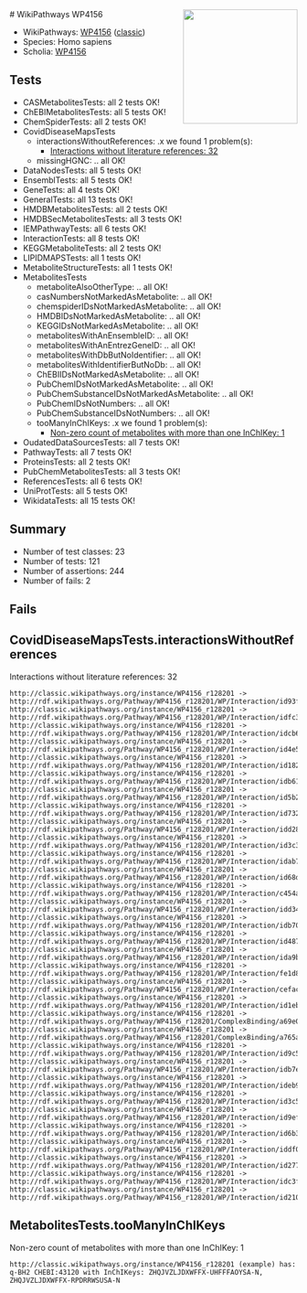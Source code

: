 <img style="float: right; width: 200px" src="https://cms-assets.nporadio.nl/npo3fm/NPO-Serious-Request-Logo-Groen-Ik-Steun-RGB.png" />
# WikiPathways WP4156

* WikiPathways: [WP4156](https://wikipathways.org/pathways/WP4156) ([classic](https://classic.wikipathways.org/instance/WP4156))
* Species: Homo sapiens
* Scholia: [WP4156](https://scholia.toolforge.org/wikipathways/WP4156)
## Tests
* CASMetabolitesTests: all 2 tests OK!
* ChEBIMetabolitesTests: all 5 tests OK!
* ChemSpiderTests: all 2 tests OK!
* CovidDiseaseMapsTests
    * interactionsWithoutReferences: .x we found 1 problem(s):
        * [Interactions without literature references: 32](#9701cd21)
    * missingHGNC: .. all OK!
* DataNodesTests: all 5 tests OK!
* EnsemblTests: all 5 tests OK!
* GeneTests: all 4 tests OK!
* GeneralTests: all 13 tests OK!
* HMDBMetabolitesTests: all 2 tests OK!
* HMDBSecMetabolitesTests: all 3 tests OK!
* IEMPathwayTests: all 6 tests OK!
* InteractionTests: all 8 tests OK!
* KEGGMetaboliteTests: all 2 tests OK!
* LIPIDMAPSTests: all 1 tests OK!
* MetaboliteStructureTests: all 1 tests OK!
* MetabolitesTests
    * metaboliteAlsoOtherType: .. all OK!
    * casNumbersNotMarkedAsMetabolite: .. all OK!
    * chemspiderIDsNotMarkedAsMetabolite: .. all OK!
    * HMDBIDsNotMarkedAsMetabolite: .. all OK!
    * KEGGIDsNotMarkedAsMetabolite: .. all OK!
    * metabolitesWithAnEnsembleID: .. all OK!
    * metabolitesWithAnEntrezGeneID: .. all OK!
    * metabolitesWithDbButNoIdentifier: .. all OK!
    * metabolitesWithIdentifierButNoDb: .. all OK!
    * ChEBIIDsNotMarkedAsMetabolite: .. all OK!
    * PubChemIDsNotMarkedAsMetabolite: .. all OK!
    * PubChemSubstanceIDsNotMarkedAsMetabolite: .. all OK!
    * PubChemIDsNotNumbers: .. all OK!
    * PubChemSubstanceIDsNotNumbers: .. all OK!
    * tooManyInChIKeys: .x we found 1 problem(s):
        * [Non-zero count of metabolites with more than one InChIKey: 1](#a4e4037e)
* OudatedDataSourcesTests: all 7 tests OK!
* PathwayTests: all 7 tests OK!
* ProteinsTests: all 2 tests OK!
* PubChemMetabolitesTests: all 3 tests OK!
* ReferencesTests: all 6 tests OK!
* UniProtTests: all 5 tests OK!
* WikidataTests: all 15 tests OK!


## Summary

* Number of test classes: 23
* Number of tests: 121
* Number of assertions: 244
* Number of fails: 2

## Fails

<a name="9701cd21" />

## CovidDiseaseMapsTests.interactionsWithoutReferences

Interactions without literature references: 32
```
http://classic.wikipathways.org/instance/WP4156_r128201 -> http://rdf.wikipathways.org/Pathway/WP4156_r128201/WP/Interaction/id93f579bc
http://classic.wikipathways.org/instance/WP4156_r128201 -> http://rdf.wikipathways.org/Pathway/WP4156_r128201/WP/Interaction/idfc3d6f39
http://classic.wikipathways.org/instance/WP4156_r128201 -> http://rdf.wikipathways.org/Pathway/WP4156_r128201/WP/Interaction/idcb6f2385
http://classic.wikipathways.org/instance/WP4156_r128201 -> http://rdf.wikipathways.org/Pathway/WP4156_r128201/WP/Interaction/id4e503ef6_2
http://classic.wikipathways.org/instance/WP4156_r128201 -> http://rdf.wikipathways.org/Pathway/WP4156_r128201/WP/Interaction/id1826379
http://classic.wikipathways.org/instance/WP4156_r128201 -> http://rdf.wikipathways.org/Pathway/WP4156_r128201/WP/Interaction/idb61b60ed
http://classic.wikipathways.org/instance/WP4156_r128201 -> http://rdf.wikipathways.org/Pathway/WP4156_r128201/WP/Interaction/id5b2cfbca
http://classic.wikipathways.org/instance/WP4156_r128201 -> http://rdf.wikipathways.org/Pathway/WP4156_r128201/WP/Interaction/id7326c6e
http://classic.wikipathways.org/instance/WP4156_r128201 -> http://rdf.wikipathways.org/Pathway/WP4156_r128201/WP/Interaction/idd28db677
http://classic.wikipathways.org/instance/WP4156_r128201 -> http://rdf.wikipathways.org/Pathway/WP4156_r128201/WP/Interaction/id3c385ad3
http://classic.wikipathways.org/instance/WP4156_r128201 -> http://rdf.wikipathways.org/Pathway/WP4156_r128201/WP/Interaction/idab741d7e
http://classic.wikipathways.org/instance/WP4156_r128201 -> http://rdf.wikipathways.org/Pathway/WP4156_r128201/WP/Interaction/id68d7effb
http://classic.wikipathways.org/instance/WP4156_r128201 -> http://rdf.wikipathways.org/Pathway/WP4156_r128201/WP/Interaction/c454a
http://classic.wikipathways.org/instance/WP4156_r128201 -> http://rdf.wikipathways.org/Pathway/WP4156_r128201/WP/Interaction/idd348c017
http://classic.wikipathways.org/instance/WP4156_r128201 -> http://rdf.wikipathways.org/Pathway/WP4156_r128201/WP/Interaction/idb70c8a5b
http://classic.wikipathways.org/instance/WP4156_r128201 -> http://rdf.wikipathways.org/Pathway/WP4156_r128201/WP/Interaction/id4876ba83
http://classic.wikipathways.org/instance/WP4156_r128201 -> http://rdf.wikipathways.org/Pathway/WP4156_r128201/WP/Interaction/ida9b8e551
http://classic.wikipathways.org/instance/WP4156_r128201 -> http://rdf.wikipathways.org/Pathway/WP4156_r128201/WP/Interaction/fe1d8
http://classic.wikipathways.org/instance/WP4156_r128201 -> http://rdf.wikipathways.org/Pathway/WP4156_r128201/WP/Interaction/cefac
http://classic.wikipathways.org/instance/WP4156_r128201 -> http://rdf.wikipathways.org/Pathway/WP4156_r128201/WP/Interaction/id1eb5096c
http://classic.wikipathways.org/instance/WP4156_r128201 -> http://rdf.wikipathways.org/Pathway/WP4156_r128201/ComplexBinding/a69e0
http://classic.wikipathways.org/instance/WP4156_r128201 -> http://rdf.wikipathways.org/Pathway/WP4156_r128201/ComplexBinding/a765a
http://classic.wikipathways.org/instance/WP4156_r128201 -> http://rdf.wikipathways.org/Pathway/WP4156_r128201/WP/Interaction/id9c5562ef
http://classic.wikipathways.org/instance/WP4156_r128201 -> http://rdf.wikipathways.org/Pathway/WP4156_r128201/WP/Interaction/idb7ed86f6
http://classic.wikipathways.org/instance/WP4156_r128201 -> http://rdf.wikipathways.org/Pathway/WP4156_r128201/WP/Interaction/ideb9fcede
http://classic.wikipathways.org/instance/WP4156_r128201 -> http://rdf.wikipathways.org/Pathway/WP4156_r128201/WP/Interaction/id3c540fa2
http://classic.wikipathways.org/instance/WP4156_r128201 -> http://rdf.wikipathways.org/Pathway/WP4156_r128201/WP/Interaction/id9ef7cfc3
http://classic.wikipathways.org/instance/WP4156_r128201 -> http://rdf.wikipathways.org/Pathway/WP4156_r128201/WP/Interaction/id6b39a446
http://classic.wikipathways.org/instance/WP4156_r128201 -> http://rdf.wikipathways.org/Pathway/WP4156_r128201/WP/Interaction/iddf08bbd6
http://classic.wikipathways.org/instance/WP4156_r128201 -> http://rdf.wikipathways.org/Pathway/WP4156_r128201/WP/Interaction/id277f5b5a
http://classic.wikipathways.org/instance/WP4156_r128201 -> http://rdf.wikipathways.org/Pathway/WP4156_r128201/WP/Interaction/idc3ff3f1c
http://classic.wikipathways.org/instance/WP4156_r128201 -> http://rdf.wikipathways.org/Pathway/WP4156_r128201/WP/Interaction/id210ea6b1
```

<a name="a4e4037e" />

## MetabolitesTests.tooManyInChIKeys

Non-zero count of metabolites with more than one InChIKey: 1
```
http://classic.wikipathways.org/instance/WP4156_r128201 (example) has: q-BH2 CHEBI:43120 with InChIKeys: ZHQJVZLJDXWFFX-UHFFFAOYSA-N, ZHQJVZLJDXWFFX-RPDRRWSUSA-N
```


